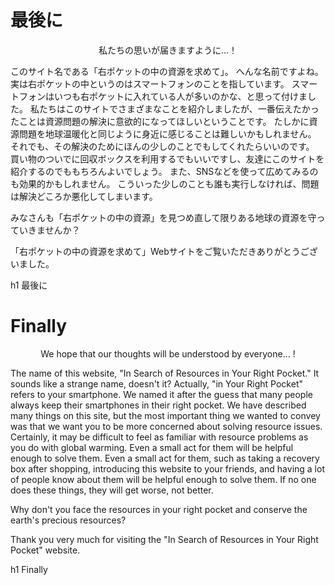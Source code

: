 [//SCML_TITLE]: # (最後に)
[//SCML_TITLE_EN]: # (Finally)

<div id="lang_jp">

# 最後に

<div class="prologue" style="text-align: center">
私たちの思いが届きますように…！
</div>

このサイト名である「右ポケットの中の資源を求めて」。
へんな名前ですよね。
実は右ポケットの中というのはスマートフォンのことを指しています。
スマートフォンはいつも右ポケットに入れている人が多いのかな、と思って付けました。
私たちはこのサイトでさまざまなことを紹介しましたが、<ForceText>一番伝えたかったことは資源問題の解決に意欲的になってほしい</ForceText>ということです。
たしかに資源問題を地球温暖化と同じように身近に感じることは難しいかもしれません。
それでも、その解決のためにほんの少しのことでもしてくれたらいいのです。
買い物のついでに回収ボックスを利用するでもいいですし、友達にこのサイトを紹介するのでももちろんよいでしょう。
また、SNSなどを使って広めてみるのも効果的かもしれません。
こういった少しのことも誰も実行しなければ、問題は解決どころか悪化してしまいます。

みなさんも「右ポケットの中の資源」を見つめ直して限りある地球の資源を守っていきませんか？

「右ポケットの中の資源を求めて」Webサイトをご覧いただきありがとうございました。

<PNBar prev="../solution/" next="../others/" prev_text="解決策" next_text="その他"></PNBar>
<FloatingMenu>
h1 最後に
</FloatingMenu>

</div>
<div id="lang_en">

# Finally

<div class="prologue" style="text-align: center">
We hope that our thoughts will be understood by everyone... !
</div>

The name of this website, "In Search of Resources in Your Right Pocket."
It sounds like a strange name, doesn't it?
Actually, "in Your Right Pocket" refers to your smartphone.
We named it after the guess that many people always keep their smartphones in their right pocket.
We have described many things on this site, but the most important thing we wanted to convey was that we want you to be more concerned about solving resource issues.
Certainly, it may be difficult to feel as familiar with resource problems as you do with global warming.
Even a small act for them will be helpful enough to solve them.
Even a small act for them, such as taking a recovery box after shopping, introducing this website to your friends, and having a lot of people know about them will be helpful enough to solve them.
If no one does these things, they will get worse, not better.

Why don't you face the resources in your right pocket and conserve the earth's precious resources?  

Thank you very much for visiting the "In Search of Resources in Your Right Pocket" website.

<PNBar prev="../solution/" next="../others/" prev_text="Solution" next_text="Others"></PNBar>
<FloatingMenu>
h1 Finally
</FloatingMenu>

</div>
